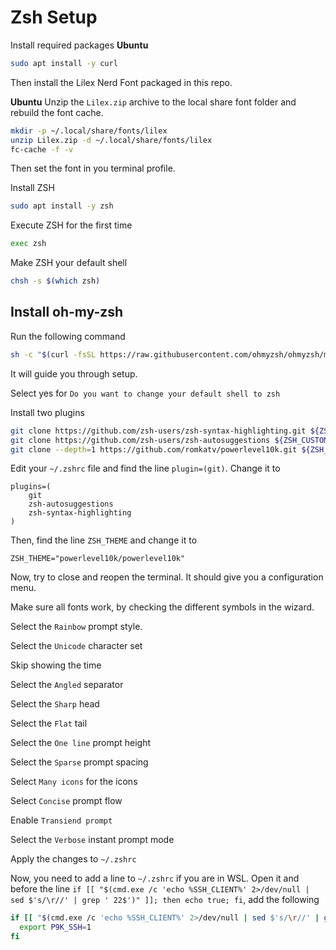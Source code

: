 # Zsh Setup

Install required packages
**Ubuntu**
```bash
sudo apt install -y curl
```

Then install the Lilex Nerd Font packaged in this repo.

**Ubuntu**
Unzip the `Lilex.zip` archive to the local share font folder and rebuild the font cache.
```bash
mkdir -p ~/.local/share/fonts/lilex
unzip Lilex.zip -d ~/.local/share/fonts/lilex
fc-cache -f -v
```

Then set the font in you terminal profile.

Install ZSH

```bash
sudo apt install -y zsh
```

Execute ZSH for the first time

```bash
exec zsh
```

Make ZSH your default shell

```bash
chsh -s $(which zsh)
```

## Install oh-my-zsh

Run the following command

```bash
sh -c "$(curl -fsSL https://raw.githubusercontent.com/ohmyzsh/ohmyzsh/master/tools/install.sh)"
```

It will guide you through setup.

Select yes for `Do you want to change your default shell to zsh`

Install two plugins

```bash
git clone https://github.com/zsh-users/zsh-syntax-highlighting.git ${ZSH_CUSTOM:-~/.oh-my-zsh/custom}/plugins/zsh-syntax-highlighting
git clone https://github.com/zsh-users/zsh-autosuggestions ${ZSH_CUSTOM:-~/.oh-my-zsh/custom}/plugins/zsh-autosuggestions
git clone --depth=1 https://github.com/romkatv/powerlevel10k.git ${ZSH_CUSTOM:-$HOME/.oh-my-zsh/custom}/themes/powerlevel10k
```

Edit your `~/.zshrc` file and find the line `plugin=(git)`. Change it to

```
plugins=(
	git
	zsh-autosuggestions
	zsh-syntax-highlighting
)
```

Then, find the line `ZSH_THEME` and change it to

```
ZSH_THEME="powerlevel10k/powerlevel10k"
```

Now, try to close and reopen the terminal. It should give you a configuration menu.

Make sure all fonts work, by checking the different symbols in the wizard.

Select the `Rainbow` prompt style.

Select the `Unicode` character set

Skip showing the time

Select the `Angled` separator

Select the `Sharp` head

Select the `Flat` tail

Select the `One line` prompt height

Select the `Sparse` prompt spacing

Select `Many icons` for the icons

Select `Concise` prompt flow

Enable `Transiend prompt`

Select the `Verbose` instant prompt mode

Apply the changes to `~/.zshrc`

Now, you need to add a line to `~/.zshrc` if you are in WSL. Open it and before the line `if [[ "$(cmd.exe /c 'echo %SSH_CLIENT%' 2>/dev/null | sed $'s/\r//' | grep ' 22$')" ]]; then echo true; fi`, add the following

```bash
if [[ "$(cmd.exe /c 'echo %SSH_CLIENT%' 2>/dev/null | sed $'s/\r//' | grep ' 22$')" ]]; then
  export P9K_SSH=1
fi
```
